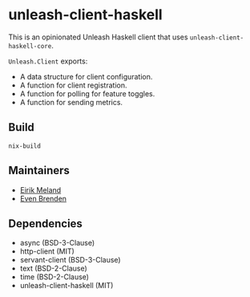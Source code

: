 # unleash-client-haskell

This is an opinionated Unleash Haskell client that uses `unleash-client-haskell-core`.

`Unleash.Client` exports:

- A data structure for client configuration.
- A function for client registration.
- A function for polling for feature toggles.
- A function for sending metrics.

## Build

```
nix-build
```

## Maintainers

- [Eirik Meland](mailto:eirik.meland@gmail.com)
- [Even Brenden](mailto:evenbrenden@gmail.com)

## Dependencies

- async (BSD-3-Clause)
- http-client (MIT)
- servant-client (BSD-3-Clause)
- text (BSD-2-Clause)
- time (BSD-2-Clause)
- unleash-client-haskell (MIT)
